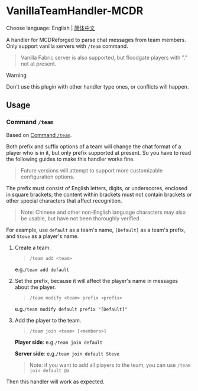# VanillaTeamHandler-MCDR

Choose language: English | [简体中文](README_zh_cn.md)

A handler for MCDReforged to parse chat messages from team members. Only support vanilla servers with `/team` command.
> Vanilla Fabric server is also supported, but floodgate players with "." not at present.
<!-- markdownlint-disable MD028 -->
> [!WARNING]
> Don't use this plugin with other handler type ones, or conflicts will happen.

## Usage

### Command `/team`

Based on [Command `/team`](https://minecraft.wiki/w/Commands/team).

Both prefix and suffix options of a team will change the chat format of a player who is in it, but only prefix supported at present. So you have to read the following guides to make this handler works fine.

> Future versions will attempt to support more customizable configuration options.

The prefix must consist of English letters, digits, or underscores, enclosed in square brackets; the content within brackets must not contain brackets or other special characters that affect recognition.
> Note: Chinese and other non-English language characters may also be usable, but have not been thoroughly verified.

For example, use `default` as a team's name, `[Default]` as a team's prefix, and `Steve` as a player's name.

1. Create a team.
   > `/team add <team>`

   e.g.`/team add default`

2. Set the prefix, because it will affect the player's name in messages about the player.
   > `/team modify <team> prefix <prefix>`

   e.g.`/team modify default prefix "[Default]"`

3. Add the player to the team.
   > `/team join <team> [<members>]`

   **Player side**: e.g.`/team join default`

   **Server side**: e.g.`/team join default Steve`
   > Note: if you want to add all players to the team, you can use `/team join default @a`

Then this handler will work as expected.
